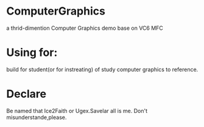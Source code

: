 # ComputerGraphics
a thrid-dimention Computer Graphics demo base on VC6 MFC

# Using for:
build for student(or for instreating) of study computer graphics to reference.

# Declare
Be named that Ice2Faith or Ugex.Savelar all is me.
Don't misunderstande,please.

